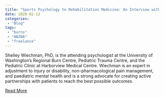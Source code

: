 ```yaml
---
title: "Sports Psychology to Rehabilitation Medicine: An Interview with Shelley Wiechman"
date: 2020-02-13
categories:
 - "Blog"
tags:
 - "burns"
 - "ANZBA" 
 - "freelance"
---
```


<!--more-->

Shelley Wiechman, PhD, is the attending psychologist at the University of Washington’s Regional Burn Centre, Pediatric Trauma Centre, and the Pediatric Clinic at Harborview Medical Centre. Wiechman is an expert in adjustment to injury or disability, non-pharmacological pain management, and paediatric mental health and is a strong advocate for creating active partnerships with patients to reach the best possible outcomes.

[Read More](/files/content/posts/shelley-wiechman/wiechman.pdf)